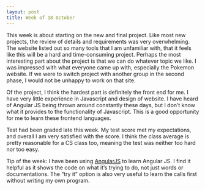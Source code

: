 ```yaml
---
layout: post
title: Week of 18 October
---
```

This week is about starting on the new and final project. Like most new projects, the review of details and requirements was very overwhelming. The website listed out so many tools that I am unfamiliar with, that it feels like this will be a hard and time-consuming project. Perhaps the most interesting part about the project is that we can do whatever topic we like. I was impressed with what everyone came up with, especially the Pokemon website. If we were to switch project with another group in the second phase, I would not be unhappy to work on that site. 

Of the project, I think the hardest part is definitely the front end for me. I have very little experience in Javascript and design of website. I have heard of Angular JS being thrown around constantly these days, but I don’t know what it provides to the functionality of Javascript. This is a good opportunity for me to learn these frontend languages. 

Test had been graded late this week. My test score met my expectations, and overall I am very satisfied with the score. I think the class average is pretty reasonable for a CS class too, meaning the test was neither too hard nor too easy. 

Tip of the week: I have been using [AngularJS]( http://www.tutorialspoint.com/angularjs/) to learn Angular JS. I find it helpful as it shows the code on what it’s trying to do, not just words or documentations. The “try it” option is also very useful to learn the calls first without writing my own program.
